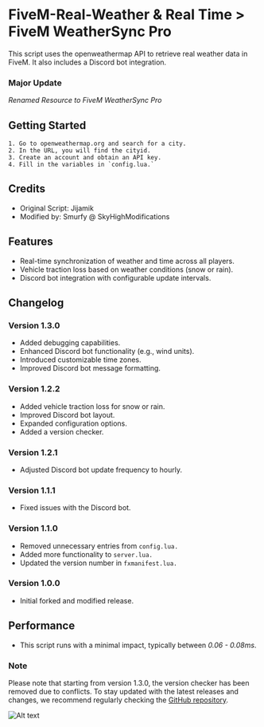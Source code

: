 # FiveM-Real-Weather & Real Time > FiveM WeatherSync Pro
This script uses the openweathermap API to retrieve real weather data in FiveM. It also includes a Discord bot integration.
### Major Update
*Renamed Resource to FiveM WeatherSync Pro*

## Getting Started
```
1. Go to openweathermap.org and search for a city.
2. In the URL, you will find the cityid.
3. Create an account and obtain an API key.
4. Fill in the variables in `config.lua.`
```

## Credits
* Original Script: Jijamik
* Modified by: Smurfy @ SkyHighModifications

## Features
* Real-time synchronization of weather and time across all players.
* Vehicle traction loss based on weather conditions (snow or rain).
* Discord bot integration with configurable update intervals.

## Changelog

### Version 1.3.0
* Added debugging capabilities.
* Enhanced Discord bot functionality (e.g., wind units).
* Introduced customizable time zones.
* Improved Discord bot message formatting.

### Version 1.2.2
* Added vehicle traction loss for snow or rain.
* Improved Discord bot layout.
* Expanded configuration options.
* Added a version checker.

### Version 1.2.1
* Adjusted Discord bot update frequency to hourly.

### Version 1.1.1
* Fixed issues with the Discord bot.

### Version 1.1.0
* Removed unnecessary entries from `config.lua.`
* Added more functionality to `server.lua.`
* Updated the version number in `fxmanifest.lua.`

### Version 1.0.0
* Initial forked and modified release.

## Performance
* This script runs with a minimal impact, typically between *0.06 - 0.08ms*.

### Note
Please note that starting from version 1.3.0, the version checker has been removed due to conflicts. To stay updated with the latest releases and changes, we recommend regularly checking the [GitHub repository](https://github.com/SkyHighModifications/FiveM-WeatherSync-Pro).

![Alt text](https://media.discordapp.net/attachments/1078233036853891132/1139571299933507644/mod.png)
